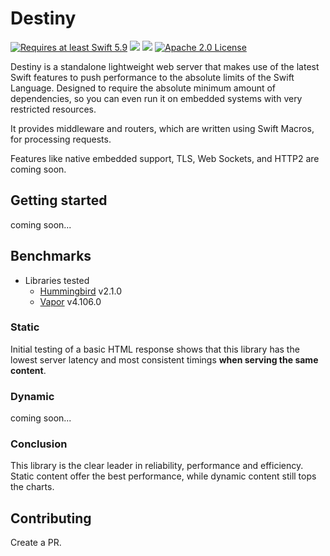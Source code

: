 # Destiny
<a href="https://swift.org"><img src="https://img.shields.io/badge/Swift-5.9+-F05138?style=&logo=swift" alt="Requires at least Swift 5.9"></a> <img src="https://img.shields.io/badge/Platforms-Any-gold"> <a href="https://discord.com/invite/VyuFQUpcUz"><img src="https://img.shields.io/badge/Chat-Discord-7289DA?style=&logo=discord"></a> <a href="https://github.com/RandomHashTags/swift-htmlkit/blob/main/LICENSE"><img src="https://img.shields.io/badge/License-Apache_2.0-blue" alt="Apache 2.0 License"></a>

Destiny is a standalone lightweight web server that makes use of the latest Swift features to push performance to the absolute limits of the Swift Language. Designed to require the absolute minimum amount of dependencies, so you can even run it on embedded systems with very restricted resources.

It provides middleware and routers, which are written using Swift Macros, for processing requests.

Features like native embedded support, TLS, Web Sockets, and HTTP2 are coming soon.

## Getting started
coming soon...

## Benchmarks
- Libraries tested
  - [Hummingbird](https://github.com/hummingbird-project/hummingbird) v2.1.0
  - [Vapor](https://github.com/vapor/vapor) v4.106.0


### Static
Initial testing of a basic HTML response shows that this library has the lowest server latency and most consistent timings **when serving the same content**.
### Dynamic
coming soon...

### Conclusion
This library is the clear leader in reliability, performance and efficiency. Static content offer the best performance, while dynamic content still tops the charts.

## Contributing
Create a PR.